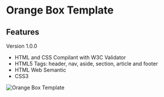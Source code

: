 # Orange Box Template



## Features
Version 1.0.0

- HTML and CSS Compilant with W3C Validator
- HTML5 Tags: header, nav, aside, section, article and footer
- HTML Web Semantic
- CSS3



![Orange Box Template](https://dl.dropboxusercontent.com/u/108552800/orangebox.png "Screenshot")


